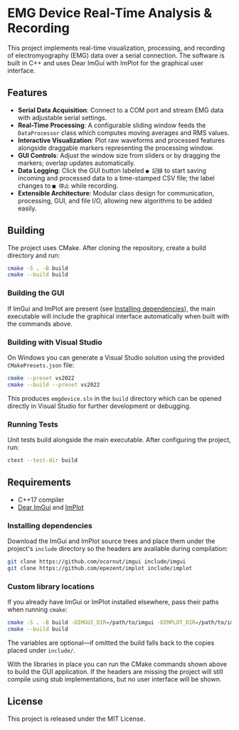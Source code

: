 # EMG Device Real-Time Analysis & Recording

This project implements real-time visualization, processing, and recording of electromyography (EMG) data over a serial connection. The software is built in C++ and uses Dear ImGui with ImPlot for the graphical user interface.

## Features

- **Serial Data Acquisition**: Connect to a COM port and stream EMG data with adjustable serial settings.
- **Real-Time Processing**: A configurable sliding window feeds the `DataProcessor` class which computes moving averages and RMS values.
- **Interactive Visualization**: Plot raw waveforms and processed features alongside draggable markers representing the processing window.
- **GUI Controls**: Adjust the window size from sliders or by dragging the markers; overlap updates automatically.
- **Data Logging**: Click the GUI button labeled `● 記録` to start saving incoming and processed data to a time-stamped CSV file; the label changes to `■ 停止` while recording.
- **Extensible Architecture**: Modular class design for communication, processing, GUI, and file I/O, allowing new algorithms to be added easily.

## Building

The project uses CMake. After cloning the repository, create a build directory and run:

```bash
cmake -S . -B build
cmake --build build
```

### Building the GUI

If ImGui and ImPlot are present (see [Installing dependencies](#installing-dependencies)),
the main executable will include the graphical interface automatically when
built with the commands above.


### Building with Visual Studio

On Windows you can generate a Visual Studio solution using the provided
`CMakePresets.json` file:

```bash
cmake --preset vs2022
cmake --build --preset vs2022
```

This produces `emgdevice.sln` in the `build` directory which can be opened
directly in Visual Studio for further development or debugging.

### Running Tests

Unit tests build alongside the main executable. After configuring the project,
run:

```bash
ctest --test-dir build
```

## Requirements

- C++17 compiler
- [Dear ImGui](https://github.com/ocornut/imgui) and [ImPlot](https://github.com/epezent/implot)

### Installing dependencies

Download the ImGui and ImPlot source trees and place them under the project's
`include` directory so the headers are available during compilation:

```bash
git clone https://github.com/ocornut/imgui include/imgui
git clone https://github.com/epezent/implot include/implot
```

### Custom library locations

If you already have ImGui or ImPlot installed elsewhere, pass their paths when
running `cmake`:

```bash
cmake -S . -B build -DIMGUI_DIR=/path/to/imgui -DIMPLOT_DIR=/path/to/implot
cmake --build build
```

The variables are optional—if omitted the build falls back to the copies placed
under `include/`.

With the libraries in place you can run the CMake commands shown above to build
the GUI application. If the headers are missing the project will still compile
using stub implementations, but no user interface will be shown.

## License

This project is released under the MIT License.
